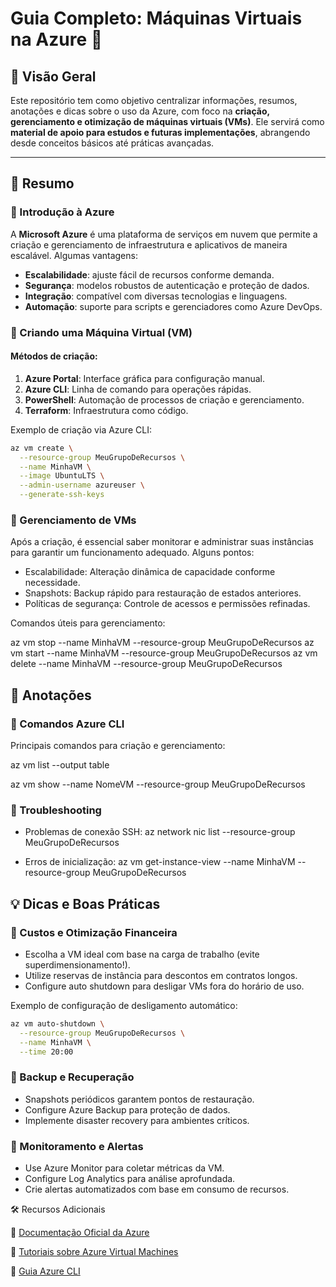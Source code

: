 
# Guia Completo: Máquinas Virtuais na Azure 🚀

## 📌 Visão Geral
Este repositório tem como objetivo centralizar informações, resumos, anotações e dicas sobre o uso da Azure, com foco na **criação, gerenciamento e otimização de máquinas virtuais (VMs)**. Ele servirá como **material de apoio para estudos e futuras implementações**, abrangendo desde conceitos básicos até práticas avançadas.

---


## 📖 Resumo

### 🔹 Introdução à Azure
A **Microsoft Azure** é uma plataforma de serviços em nuvem que permite a criação e gerenciamento de infraestrutura e aplicativos de maneira escalável. Algumas vantagens:
- **Escalabilidade**: ajuste fácil de recursos conforme demanda.
- **Segurança**: modelos robustos de autenticação e proteção de dados.
- **Integração**: compatível com diversas tecnologias e linguagens.
- **Automação**: suporte para scripts e gerenciadores como Azure DevOps.

### 🔹 Criando uma Máquina Virtual (VM)
#### Métodos de criação:
1. **Azure Portal**: Interface gráfica para configuração manual.
2. **Azure CLI**: Linha de comando para operações rápidas.
3. **PowerShell**: Automação de processos de criação e gerenciamento.
4. **Terraform**: Infraestrutura como código.

Exemplo de criação via Azure CLI:
```bash
az vm create \
  --resource-group MeuGrupoDeRecursos \
  --name MinhaVM \
  --image UbuntuLTS \
  --admin-username azureuser \
  --generate-ssh-keys
```

### 🔹 Gerenciamento de VMs
Após a criação, é essencial saber monitorar e administrar suas instâncias para garantir um funcionamento adequado. Alguns pontos:
- Escalabilidade: Alteração dinâmica de capacidade conforme necessidade.
- Snapshots: Backup rápido para restauração de estados anteriores.
- Políticas de segurança: Controle de acessos e permissões refinadas.

Comandos úteis para gerenciamento:

az vm stop --name MinhaVM --resource-group MeuGrupoDeRecursos
az vm start --name MinhaVM --resource-group MeuGrupoDeRecursos
az vm delete --name MinhaVM --resource-group MeuGrupoDeRecursos

## 📝 Anotações

### 🔹 Comandos Azure CLI
Principais comandos para criação e gerenciamento:

az vm list --output table

az vm show --name NomeVM --resource-group MeuGrupoDeRecursos

### 🔹 Troubleshooting
- Problemas de conexão SSH:
az network nic list --resource-group MeuGrupoDeRecursos


- Erros de inicialização:
az vm get-instance-view --name MinhaVM --resource-group MeuGrupoDeRecursos


## 💡 Dicas e Boas Práticas
### 🔹 Custos e Otimização Financeira
- Escolha a VM ideal com base na carga de trabalho (evite superdimensionamento!).
- Utilize reservas de instância para descontos em contratos longos.
- Configure auto shutdown para desligar VMs fora do horário de uso.

Exemplo de configuração de desligamento automático:
```bash
az vm auto-shutdown \
  --resource-group MeuGrupoDeRecursos \
  --name MinhaVM \
  --time 20:00
```

### 🔹 Backup e Recuperação
- Snapshots periódicos garantem pontos de restauração.
- Configure Azure Backup para proteção de dados.
- Implemente disaster recovery para ambientes críticos.

### 🔹 Monitoramento e Alertas
- Use Azure Monitor para coletar métricas da VM.
- Configure Log Analytics para análise aprofundada.
- Crie alertas automatizados com base em consumo de recursos.


🛠 Recursos Adicionais

🔗 [Documentação Oficial da Azure](https://learn.microsoft.com/en-us/azure/?product=popular)

🔗 [Tutoriais sobre Azure Virtual Machines](https://learn.microsoft.com/en-us/azure/virtual-machines/)

🔗 [Guia Azure CLI](https://learn.microsoft.com/en-us/cli/azure/)

